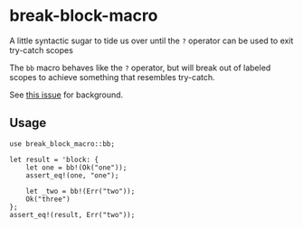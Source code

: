 
# break-block-macro

A little syntactic sugar to tide us over until the `?` operator can be used to exit try-catch scopes

The `bb` macro behaves like the `?` operator, but will break out of labeled scopes to achieve something that resembles try-catch.

See [this issue](https://github.com/rust-lang/rust/issues/31436) for background.

## Usage

```
use break_block_macro::bb;

let result = 'block: {
    let one = bb!(Ok("one"));
    assert_eq!(one, "one");

    let _two = bb!(Err("two"));
    Ok("three")
};
assert_eq!(result, Err("two"));
```
